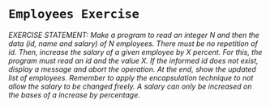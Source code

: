 # `Employees Exercise`
_EXERCISE STATEMENT: Make a program to read an integer N and then the data (id, name and salary) of
N employees. There must be no repetition of id.
Then, increase the salary of a given employee by X percent.
For this, the program must read an id and the value X. If the informed id does not exist, display a
message and abort the operation. At the end, show the updated list of employees.
Remember to apply the encapsulation technique to not allow the salary to
be changed freely. A salary can only be increased on the bases of a
increase by percentage._

